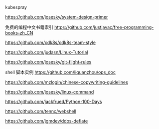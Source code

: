 kubespray

https://github.com/josesky/system-design-primer

免费的编程中文书籍索引
https://github.com/justjavac/free-programming-books-zh_CN

https://github.com/cdk8s/cdk8s-team-style

https://github.com/judasn/Linux-Tutorial

https://github.com/josesky/git-flight-rules


shell 脚本实例
https://github.com/liquanzhou/ops_doc


https://github.com/mzlogin/chinese-copywriting-guidelines


https://github.com/josesky/linux-command

https://github.com/jackfrued/Python-100-Days

https://github.com/tennc/webshell

https://github.com/jgmdev/ddos-deflate